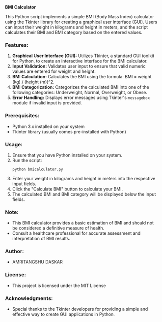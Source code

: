 **BMI Calculator**

This Python script implements a simple BMI (Body Mass Index) calculator using the Tkinter library for creating a graphical user interface (GUI). Users can input their weight in kilograms and height in meters, and the script calculates their BMI and BMI category based on the entered values.

### Features:
1. **Graphical User Interface (GUI):** Utilizes Tkinter, a standard GUI toolkit for Python, to create an interactive interface for the BMI calculator.
2. **Input Validation:** Validates user input to ensure that valid numeric values are entered for weight and height.
3. **BMI Calculation:** Calculates the BMI using the formula: BMI = weight (kg) / (height (m))^2.
4. **BMI Categorization:** Categorizes the calculated BMI into one of the following categories: Underweight, Normal, Overweight, or Obese.
5. **Error Handling:** Displays error messages using Tkinter's `messagebox` module if invalid input is provided.

### Prerequisites:
- Python 3.x installed on your system
- Tkinter library (usually comes pre-installed with Python)

### Usage:
1. Ensure that you have Python installed on your system.
2. Run the script:
   ```
   python bmicalculator.py
   ```
3. Enter your weight in kilograms and height in meters into the respective input fields.
4. Click the "Calculate BMI" button to calculate your BMI.
5. The calculated BMI and BMI category will be displayed below the input fields.

### Note:
- This BMI calculator provides a basic estimation of BMI and should not be considered a definitive measure of health.
- Consult a healthcare professional for accurate assessment and interpretation of BMI results.

### Author:
- AMRITANGSHU DASKAR

### License:
- This project is licensed under the MIT License 

### Acknowledgments:
- Special thanks to the Tkinter developers for providing a simple and effective way to create GUI applications in Python.





